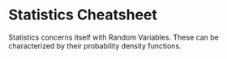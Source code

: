 # Statistics Cheatsheet

Statistics concerns itself with Random Variables. 
These can be characterized by their probability density functions. 
